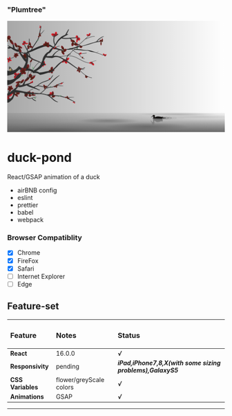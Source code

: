 ### "Plumtree"
![Scene Screenshot](./readmeImg/scene1.png "Scene Screenshot")


# duck-pond
React/GSAP animation of a duck
+ airBNB config
+ eslint
+ prettier
+ babel
+ webpack

### Browser Compatiblity

- [x] Chrome
- [x] FireFox
- [x] Safari
- [ ] Internet Explorer
- [ ] Edge

## Feature-set

|<h3>Feature</h3>|<h3>Notes</h3>|<h3>Status</h3>|
|:-----------|:-------|:-------|
|**React**|16.0.0|***√***|
|**Responsivity**|pending|***iPad,iPhone7,8,X(with some sizing problems),GalaxyS5***|
|**CSS Variables**|flower/greyScale colors|***√***|
|**Animations**|GSAP|***√***|`
-----------------